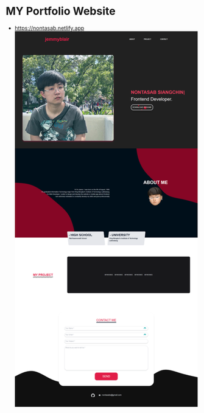 # MY Portfolio Website
- https://nontasab.netlify.app
![App Screenshot](https://github.com/jamesmhee/portfolio/blob/master/screencapture-nontasab-netlify-app-2023-07-08-06_24_14.png?raw=true)
